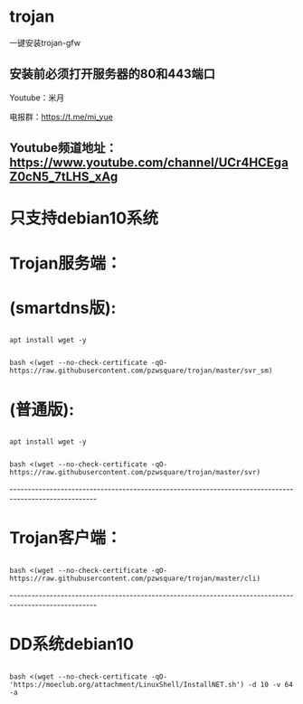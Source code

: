 ﻿# trojan
一键安装trojan-gfw
## 安装前必须打开服务器的80和443端口

Youtube：米月

电报群：https://t.me/mi_yue

Youtube频道地址：https://www.youtube.com/channel/UCr4HCEgaZ0cN5_7tLHS_xAg
------------------------------------------------------------------------------------------------------
<h1>只支持debian10系统</h1>
</p>
<h1>Trojan服务端：</h1>
</p>
<h1>(smartdns版):</h1>
</p>
<code>
apt install wget -y
</p>
bash <(wget --no-check-certificate -qO- https://raw.githubusercontent.com/pzwsquare/trojan/master/svr_sm)
</code>
</p>
<h1>(普通版):</h1>
</p>
<code>
apt install wget -y
</p>
bash <(wget --no-check-certificate -qO- https://raw.githubusercontent.com/pzwsquare/trojan/master/svr)
</code>
</p>
</p>
------------------------------------------------------------------------------------------------------
</p>
<h1>Trojan客户端：</h1>
</p>
<code>
bash <(wget --no-check-certificate -qO- https://raw.githubusercontent.com/pzwsquare/trojan/master/cli)
</code>
</p>
</p>
------------------------------------------------------------------------------------------------------
</p>
<h1>DD系统debian10</h1>
</p>
<code>
bash <(wget --no-check-certificate -qO- 'https://moeclub.org/attachment/LinuxShell/InstallNET.sh') -d 10 -v 64 -a
</code>
</p>
</p>




